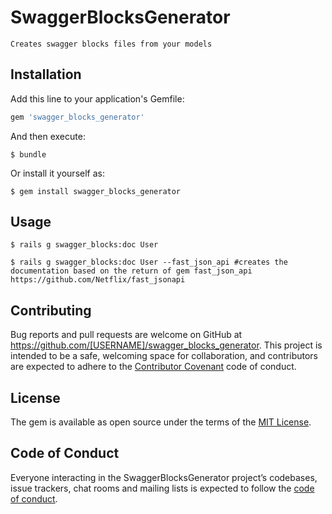 # SwaggerBlocksGenerator

    Creates swagger blocks files from your models

## Installation

Add this line to your application's Gemfile:

```ruby
gem 'swagger_blocks_generator'
```

And then execute:

    $ bundle

Or install it yourself as:

    $ gem install swagger_blocks_generator

## Usage

    $ rails g swagger_blocks:doc User

    $ rails g swagger_blocks:doc User --fast_json_api #creates the documentation based on the return of gem fast_json_api https://github.com/Netflix/fast_jsonapi 

## Contributing

Bug reports and pull requests are welcome on GitHub at https://github.com/[USERNAME]/swagger_blocks_generator. This project is intended to be a safe, welcoming space for collaboration, and contributors are expected to adhere to the [Contributor Covenant](http://contributor-covenant.org) code of conduct.

## License

The gem is available as open source under the terms of the [MIT License](https://opensource.org/licenses/MIT).

## Code of Conduct

Everyone interacting in the SwaggerBlocksGenerator project’s codebases, issue trackers, chat rooms and mailing lists is expected to follow the [code of conduct](https://github.com/[USERNAME]/swagger_blocks_generator/blob/master/CODE_OF_CONDUCT.md).
